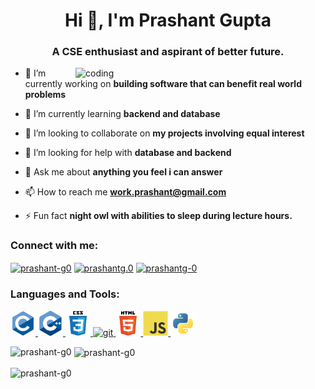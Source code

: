 <h1 align="center">Hi 👋, I'm Prashant Gupta</h1>
<h3 align="center">A CSE enthusiast and aspirant of better future.</h3>
<img align="right" alt="coding" width="400" src="https://cdn.dribbble.com/users/1162077/screenshots/3848914/programmer.gif">

- 🔭 I’m currently working on **building software that can benefit real world problems**

- 🌱 I’m currently learning **backend and database**

- 👯 I’m looking to collaborate on **my projects involving equal interest**

- 🤝 I’m looking for help with **database and backend**

- 💬 Ask me about **anything you feel i can answer**

- 📫 How to reach me **work.prashant@gmail.com**

- ⚡ Fun fact **night owl with abilities to sleep during lecture hours.**

<h3 align="left">Connect with me:</h3>
<p align="left">
<a href="https://linkedin.com/in/prashant-g0" target="blank"><img align="center" src="https://raw.githubusercontent.com/rahuldkjain/github-profile-readme-generator/master/src/images/icons/Social/linked-in-alt.svg" alt="prashant-g0" height="30" width="40" /></a>
<a href="https://instagram.com/prashantg.0" target="blank"><img align="center" src="https://raw.githubusercontent.com/rahuldkjain/github-profile-readme-generator/master/src/images/icons/Social/instagram.svg" alt="prashantg.0" height="30" width="40" /></a>
<a href="https://www.leetcode.com/prashantg-0" target="blank"><img align="center" src="https://raw.githubusercontent.com/rahuldkjain/github-profile-readme-generator/master/src/images/icons/Social/leet-code.svg" alt="prashantg-0" height="30" width="40" /></a>
</p>

<h3 align="left">Languages and Tools:</h3>
<p align="left"> <a href="https://www.cprogramming.com/" target="_blank" rel="noreferrer"> <img src="https://raw.githubusercontent.com/devicons/devicon/master/icons/c/c-original.svg" alt="c" width="40" height="40"/> </a> <a href="https://www.w3schools.com/cpp/" target="_blank" rel="noreferrer"> <img src="https://raw.githubusercontent.com/devicons/devicon/master/icons/cplusplus/cplusplus-original.svg" alt="cplusplus" width="40" height="40"/> </a> <a href="https://www.w3schools.com/css/" target="_blank" rel="noreferrer"> <img src="https://raw.githubusercontent.com/devicons/devicon/master/icons/css3/css3-original-wordmark.svg" alt="css3" width="40" height="40"/> </a> <a href="https://git-scm.com/" target="_blank" rel="noreferrer"> <img src="https://www.vectorlogo.zone/logos/git-scm/git-scm-icon.svg" alt="git" width="40" height="40"/> </a> <a href="https://www.w3.org/html/" target="_blank" rel="noreferrer"> <img src="https://raw.githubusercontent.com/devicons/devicon/master/icons/html5/html5-original-wordmark.svg" alt="html5" width="40" height="40"/> </a> <a href="https://developer.mozilla.org/en-US/docs/Web/JavaScript" target="_blank" rel="noreferrer"> <img src="https://raw.githubusercontent.com/devicons/devicon/master/icons/javascript/javascript-original.svg" alt="javascript" width="40" height="40"/> </a> <a href="https://www.python.org" target="_blank" rel="noreferrer"> <img src="https://raw.githubusercontent.com/devicons/devicon/master/icons/python/python-original.svg" alt="python" width="40" height="40"/> </a> </p>

<p><img align="left" src="https://github-readme-stats.vercel.app/api/top-langs?username=prashant-g0&show_icons=true&locale=en&layout=compact" alt="prashant-g0" /></p>

<p>&nbsp;<img align="center" src="https://github-readme-stats.vercel.app/api?username=prashant-g0&show_icons=true&locale=en" alt="prashant-g0" /></p>

<p><img align="center" src="https://github-readme-streak-stats.herokuapp.com/?user=prashant-g0&" alt="prashant-g0" /></p>


<!---
prashant-g0/prashant-g0 is a ✨ special ✨ repository because its `README.md` (this file) appears on your GitHub profile.
You can click the Preview link to take a look at your changes.
--->
